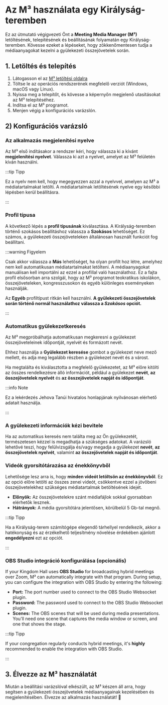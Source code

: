 # Az M³ használata egy Királyság-teremben

Ez az útmutató végigvezeti Önt a **Meeting Media Manager (M³)** letöltésének, telepítésének és beállításának folyamatán egy Királyság-teremben. Kövesse ezeket a lépéseket, hogy zökkenőmentesen tudja a médiaanyagokat kezelni a gyülekezeti összejövetelek során.

## 1. Letöltés és telepítés

1. Látogasson el az [M³ letöltési oldalra](https://github.com/sircharlo/meeting-media-manager/releases/latest)
2. Töltse le az operációs rendszerének megfelelő verziót (Windows, macOS vagy Linux).
3. Nyissa meg a telepítőt, és kövesse a képernyőn megjelenő utasításokat az M³ telepítéséhez.
4. Indítsa el az M³ programot.
5. Menjen végig a konfigurációs varázslón.

## 2) Konfigurációs varázsló

### Az alkalmazás megjelenítési nyelve

Az M³ első indításakor a rendszer kéri, hogy válassza ki a kívánt **megjelenítési nyelvet**. Válassza ki azt a nyelvet, amelyet az M³ felületén kíván használni.

:::tip Tipp

Ez a nyelv nem kell, hogy megegyezzen azzal a nyelvvel, amelyen az M³ a médiatartalmakat letölti. A médiatartalmak letöltésének nyelve egy későbbi lépésben kerül beállításra.

:::

### Profil típusa

A következő lépés a **profil típusának** kiválasztása. A Királyság-teremben történő szokásos beállításhoz válassza a **Szokásos** lehetőséget. Ez számos, a gyülekezeti összejöveteleken általánosan használt funkciót fog beállítani.

:::warning Figyelem

Csak akkor válassza a **Más** lehetőséget, ha olyan profilt hoz létre, amelyhez nem kell automatikusan médiatartalmakat letölteni. A médiaanyagokat manuálisan kell importálni az ezzel a profillal való használathoz. Ez a fajta profil elsősorban arra szolgál, hogy az M³ programot teokratikus iskolákon, összejöveteleken, kongresszusokon és egyéb különleges eseményeken használják.

Az **Egyéb** profiltípust ritkán kell használni. **A gyülekezeti összejövetelek során történő normál használathoz válassza a _Szokásos_ opciót.**

:::

### Automatikus gyülekezetkeresés

Az M³ megpróbálhatja automatikusan megkeresni a gyülekezet összejöveteleinek időpontját, nyelvét és formázott nevét.

Ehhez használja a **Gyülekezet keresése** gombot a gyülekezet neve mező mellett, és adja meg legalább részben a gyülekezet nevét és a várost.

Ha megtalálta és kiválasztotta a megfelelő gyülekezetet, az M³ előre kitölti az összes rendelkezésre álló információt, például a gyülekezet **nevét**, **az összejövetelek nyelvét** és **az összejövetelek napját és időpontját**.

:::info Note

Ez a lekérdezés Jehova Tanúi hivatalos honlapjának nyilvánosan elérhető adatait használja.

:::

### A gyülekezeti információk kézi bevitele

Ha az automatikus keresés nem találta meg az Ön gyülekezetét, természetesen kézzel is megadhatja a szükséges adatokat. A varázsló lehetővé teszi, hogy felülvizsgálja és/vagy megadja a gyülekezet **nevét**, **az összejövetelek nyelvét**, valamint **az összejövetelek napját és időpontját**.

### Videók gyorsítótárazása az énekkönyvből

Lehetősége lesz arra is, hogy **minden videót letöltsön az énekkönyvből**. Ez az opció előre letölti az összes zenei videót, csökkentve ezzel a jövőbeni összejövetelekhez szükséges médiatartalmak betöltésének idejét.

- **Előnyök:** Az összejövetelekre szánt médiafájlok sokkal gyorsabban elérhetők lesznek.
- **Hátrányok:** A média gyorsítótára jelentősen, körülbelül 5 Gb-tal megnő.

:::tip Tipp

Ha a Királyság-terem számítógépe elegendő tárhellyel rendelkezik, akkor a hatékonyság és az érzékelhető teljesítmény növelése érdekében ajánlott **engedélyezni** ezt az opciót.

:::

### OBS Studio integráció konfigurálása (opcionális)

If your Kingdom Hall uses **OBS Studio** for broadcasting hybrid meetings over Zoom, M³ can automatically integrate with that program. During setup, you can configure the integration with OBS Studio by entering the following:

- **Port:** The port number used to connect to the OBS Studio Websocket plugin.
- **Password:** The password used to connect to the OBS Studio Websocket plugin.
- **Scenes:** The OBS scenes that will be used during media presentations. You'll need one scene that captures the media window or screen, and one that shows the stage.

:::tip Tipp

If your congregation regularly conducts hybrid meetings, it's **highly** recommended to enable the integration with OBS Studio.

:::

## 3. Élvezze az M³ használatát

Miután a beállítási varázslóval elkészült, az M³ készen áll arra, hogy segítsen a gyülekezeti összejövetelek médiaanyagainak kezelésében és megjelenítésében. Élvezze az alkalmazás használatát! :tada:
